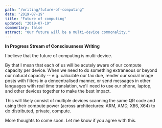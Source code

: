 ```yaml
---
path: "/writing/future-of-computing"
date: "2019-07-19"
title: "Future of computing"
updated: "2019-07-19"
commentary: false
attract: "Our future will be a multi-device commonality."
---
```

**In Progress Stream of Consciousness Writing**

I believe that the future of computing is multi-device.

By that I mean that each of us will be acutely aware of our compute capacity per device.  When we need to do something extraneous or beyond our natural capacity -- e.g. calculate our tax due, render our social image posts with filters in a dencentralised manner, or send messages in other languages with real time translation, we'll need to use our phone, laptop, and other devices together to make the best impact.

This will likely consist of multiple devices scanning the same QR code and using their compute power (across architectures: ARM, AMD, X86, X64) to do distributed, private, compute.

More thoughts to come soon.  Let me know if you agree with this.